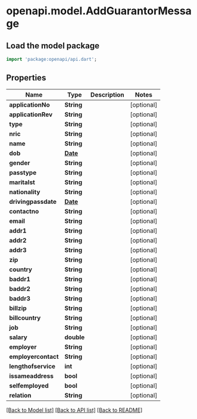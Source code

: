 # openapi.model.AddGuarantorMessage

## Load the model package
```dart
import 'package:openapi/api.dart';
```

## Properties
Name | Type | Description | Notes
------------ | ------------- | ------------- | -------------
**applicationNo** | **String** |  | [optional] 
**applicationRev** | **String** |  | [optional] 
**type** | **String** |  | [optional] 
**nric** | **String** |  | [optional] 
**name** | **String** |  | [optional] 
**dob** | [**Date**](Date.md) |  | [optional] 
**gender** | **String** |  | [optional] 
**passtype** | **String** |  | [optional] 
**maritalst** | **String** |  | [optional] 
**nationality** | **String** |  | [optional] 
**drivingpassdate** | [**Date**](Date.md) |  | [optional] 
**contactno** | **String** |  | [optional] 
**email** | **String** |  | [optional] 
**addr1** | **String** |  | [optional] 
**addr2** | **String** |  | [optional] 
**addr3** | **String** |  | [optional] 
**zip** | **String** |  | [optional] 
**country** | **String** |  | [optional] 
**baddr1** | **String** |  | [optional] 
**baddr2** | **String** |  | [optional] 
**baddr3** | **String** |  | [optional] 
**billzip** | **String** |  | [optional] 
**billcountry** | **String** |  | [optional] 
**job** | **String** |  | [optional] 
**salary** | **double** |  | [optional] 
**employer** | **String** |  | [optional] 
**employercontact** | **String** |  | [optional] 
**lengthofservice** | **int** |  | [optional] 
**issameaddress** | **bool** |  | [optional] 
**selfemployed** | **bool** |  | [optional] 
**relation** | **String** |  | [optional] 

[[Back to Model list]](../README.md#documentation-for-models) [[Back to API list]](../README.md#documentation-for-api-endpoints) [[Back to README]](../README.md)


